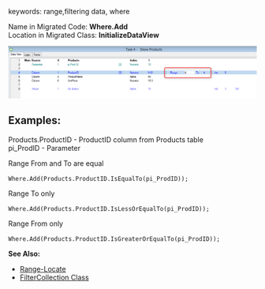 ﻿keywords: range,filtering data, where

Name in Migrated Code: **Where.Add**  
Location in Migrated Class: **InitializeDataView**  

![](Selectrange.png)

## Examples:

Products.ProductID - ProductID column from Products table<br>
pi_ProdID - Parameter


Range From and To are equal
```csdiff
Where.Add(Products.ProductID.IsEqualTo(pi_ProdID));
````

Range To only
```csdiff
Where.Add(Products.ProductID.IsLessOrEqualTo(pi_ProdID));
````

Range From only
```csdiff
Where.Add(Products.ProductID.IsGreaterOrEqualTo(pi_ProdID));
````

**See Also:**
* [Range-Locate](http://doc.fireflymigration.com/range-locate.html)
* [FilterCollection Class](http://www.fireflymigration.com/reference/html/T_Firefly_Box_Data_Advanced_FilterCollection.htm)
